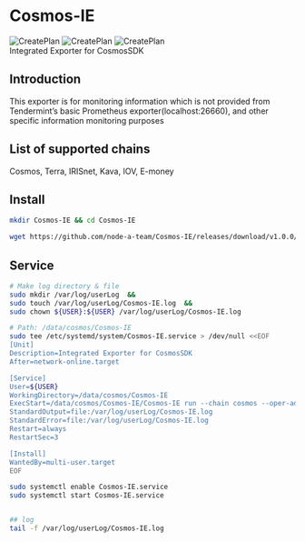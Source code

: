 # Cosmos-IE
![CreatePlan](https://img.shields.io/badge/release-v1.0.0-red)
![CreatePlan](https://img.shields.io/badge/go-1.14%2B-blue)
![CreatePlan](https://img.shields.io/badge/license-Apache--2.0-green)  
Integrated Exporter for CosmosSDK

## Introduction
This exporter is for monitoring information which is not provided from Tendermint’s basic Prometheus exporter(localhost:26660), and other specific information monitoring purposes

## List of supported chains
Cosmos, Terra, IRISnet, Kava, IOV, E-money

## Install
```bash
mkdir Cosmos-IE && cd Cosmos-IE

wget https://github.com/node-a-team/Cosmos-IE/releases/download/v1.0.0/Cosmos-IE.tar.gz  && sha256sum Cosmos-IE.tar.gz | fgrep be26403ca8dd1dd19f95ac7f652acbe604de72fb30a01b576cf82ba44f78ba8f && tar -xvf Cosmos-IE.tar.gz || echo "Bad Binary!"
```

## Service
```bash
# Make log directory & file
sudo mkdir /var/log/userLog  &&
sudo touch /var/log/userLog/Cosmos-IE.log  &&
sudo chown ${USER}:${USER} /var/log/userLog/Cosmos-IE.log

# Path: /data/cosmos/Cosmos-IE
sudo tee /etc/systemd/system/Cosmos-IE.service > /dev/null <<EOF
[Unit]
Description=Integrated Exporter for CosmosSDK
After=network-online.target

[Service]
User=${USER}
WorkingDirectory=/data/cosmos/Cosmos-IE
ExecStart=/data/cosmos/Cosmos-IE/Cosmos-IE run --chain cosmos --oper-addr cosmosvaloper14l0fp639yudfl46zauvv8rkzjgd4u0zk2aseys
StandardOutput=file:/var/log/userLog/Cosmos-IE.log
StandardError=file:/var/log/userLog/Cosmos-IE.log
Restart=always
RestartSec=3

[Install]
WantedBy=multi-user.target
EOF

sudo systemctl enable Cosmos-IE.service
sudo systemctl start Cosmos-IE.service


## log
tail -f /var/log/userLog/Cosmos-IE.log
```
